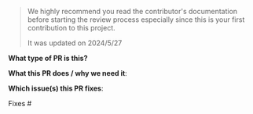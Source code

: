 <!--
Make sure you run the `make test` command before committing the pr. 
Making sure that your local build is OK before committing will help you reduce debugging time 
and make it easier for maintainers to review. 
-->

> We highly recommend you read the contributor's documentation before starting the review process especially since this is your first contribution to this project.
>
> It was updated on 2024/5/27

**What type of PR is this?**
<!--
Your PR title should be descriptive, and generally start with type that contains a subsystem name with `()` if necessary 
and summary followed by a colon. format `chore/docs/feat/fix/refactor/style/test: summary`.
Examples:
* "docs: fix grammar error"
* "feat(translator): add new feature"
* "fix: fix xx bug"
* "chore: change ci & build tools etc"
-->

**What this PR does / why we need it**:

**Which issue(s) this PR fixes**:
<!--
*Automatically closes linked issue when PR is merged.
Usage: `Fixes #<issue number>`, or `Fixes (paste link of issue)`.
-->
Fixes #
